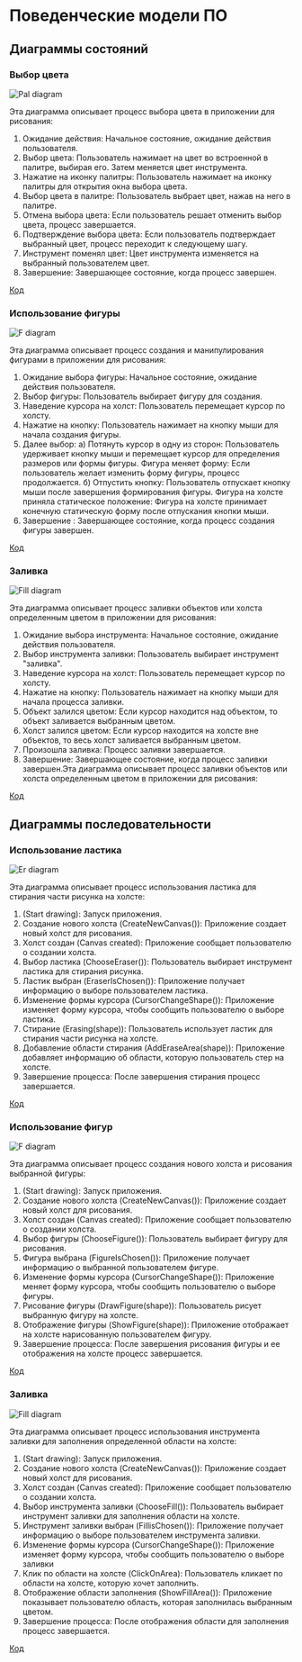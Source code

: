 # Поведенческие модели ПО

## Диаграммы состояний

### Выбор цвета

![Pal diagram](https://github.com/UnVeh/reposit/blob/master/diagrams/pal.png)

Эта диаграмма описывает процесс выбора цвета в приложении для рисования:
1. Ожидание действия: Начальное состояние, ожидание действия пользователя.
2. Выбор цвета: Пользователь нажимает на цвет во встроенной в палитре, выбирая его. Затем меняется цвет инструмента.
3. Нажатие на иконку палитры: Пользователь нажимает на иконку палитры для открытия окна выбора цвета.
4. Выбор цвета в палитре: Пользователь выбрает цвет, нажав на него в палитре.
5. Отмена выбора цвета: Если пользователь решает отменить выбор цвета, процесс завершается.
6. Подтверждение выбора цвета: Если пользователь подтверждает выбранный цвет, процесс переходит к следующему шагу.
7. Инструмент поменял цвет: Цвет инструмента изменяется на выбранный пользователем цвет.
8. Завершение: Завершающее состояние, когда процесс завершен.

[Код](https://github.com/UnVeh/reposit/blob/master/diagrams/state_pal.puml)

### Использование фигуры

![F diagram](https://github.com/UnVeh/reposit/blob/master/diagrams/figure.png)

Эта диаграмма описывает процесс создания и манипулирования фигурами в приложении для рисования:

1. Ожидание выбора фигуры: Начальное состояние, ожидание действия пользователя.
2. Выбор фигуры: Пользователь выбирает фигуру для создания.
3. Наведение курсора на холст: Пользователь перемещает курсор по холсту.
4. Нажатие на кнопку: Пользователь нажимает на кнопку мыши для начала создания фигуры.
5. Далее выбор:
	a) Потянуть курсор в одну из сторон: Пользователь удерживает кнопку мыши и перемещает курсор для определения размеров или формы фигуры.
	Фигура меняет форму: Если пользователь желает изменить форму фигуры, процесс продолжается.
	б) Отпустить кнопку: Пользователь отпускает кнопку мыши после завершения формирования фигуры.
	Фигура на холсте приняла статическое положение: Фигура на холсте принимает конечную статическую форму после отпускания кнопки мыши.
6. Завершение : Завершающее состояние, когда процесс создания фигуры завершен.

[Код](https://github.com/UnVeh/reposit/blob/master/diagrams/state_figure.puml)

### Заливка

![Fill diagram](https://github.com/UnVeh/reposit/blob/master/diagrams/fill.png)

Эта диаграмма описывает процесс заливки объектов или холста определенным цветом в приложении для рисования:

1. Ожидание выбора инструмента: Начальное состояние, ожидание действия пользователя.
2. Выбор инструмента заливки: Пользователь выбирает инструмент "заливка".
3. Наведение курсора на холст: Пользователь перемещает курсор по холсту.
4. Нажатие на кнопку: Пользователь нажимает на кнопку мыши для начала процесса заливки.
5. Объект залился цветом: Если курсор находится над объектом, то объект заливается выбранным цветом.
6. Холст залился цветом: Если курсор находится на холсте вне объектов, то весь холст заливается выбранным цветом.
7. Произошла заливка: Процесс заливки завершается.
8. Завершение: Завершающее состояние, когда процесс заливки завершен.Эта диаграмма описывает процесс заливки объектов или холста определенным цветом в приложении для рисования:

[Код](https://github.com/UnVeh/reposit/blob/master/diagrams/state_fill.puml)

## Диаграммы последовательности

### Использование ластика

![Er diagram](https://github.com/UnVeh/reposit/blob/master/diagrams/S_Er.png)

Эта диаграмма описывает процесс использования ластика для стирания части рисунка на холсте:
1. (Start drawing): Запуск приложения.
2. Создание нового холста (CreateNewCanvas()): Приложение создает новый холст для рисования.
3. Холст создан (Canvas created): Приложение сообщает пользователю о создании холста.
4. Выбор ластика (ChooseEraser()): Пользователь выбирает инструмент ластика для стирания рисунка.
5. Ластик выбран (EraserIsChosen()): Приложение получает информацию о выборе пользователем ластика.
6. Изменение формы курсора (CursorChangeShape()): Приложение изменяет форму курсора, чтобы сообщить пользователю о выборе ластика.
7. Стирание (Erasing(shape)): Пользователь использует ластик для стирания части рисунка на холсте.
8. Добавление области стирания (AddEraseArea(shape)): Приложение добавляет информацию об области, которую пользователь стер на холсте.
9. Завершение процесса: После завершения стирания процесс завершается.

[Код](https://github.com/UnVeh/reposit/blob/master/diagrams/S_Er.puml)

### Использование фигур

![F diagram](https://github.com/UnVeh/reposit/blob/master/diagrams/S_figure.png)

Эта диаграмма описывает процесс создания нового холста и рисования выбранной фигуры:
1. (Start drawing): Запуск приложения.
2. Создание нового холста (CreateNewCanvas()): Приложение создает новый холст для рисования.
3. Холст создан (Canvas created): Приложение сообщает пользователю о создании холста.
4. Выбор фигуры (ChooseFigure()): Пользователь выбирает фигуру для рисования.
5. Фигура выбрана (FigureIsChosen()): Приложение получает информацию о выбранной пользователем фигуре.
6. Изменение формы курсора (CursorChangeShape()): Приложение меняет форму курсора, чтобы сообщить пользователю о выборе фигуры.
7. Рисование фигуры (DrawFigure(shape)): Пользователь рисует выбранную фигуру на холсте.
8. Отображение фигуры (ShowFigure(shape)): Приложение отображает на холсте нарисованную пользователем фигуру.
9. Завершение процесса: После завершения рисования фигуры и ее отображения на холсте процесс завершается.

[Код](https://github.com/UnVeh/reposit/blob/master/diagrams/S_figure.puml)

### Заливка

![Fill diagram](https://github.com/UnVeh/reposit/blob/master/diagrams/S_fill.png)

Эта диаграмма описывает процесс использования инструмента заливки для заполнения определенной области на холсте:
1. (Start drawing): Запуск приложения.
2. Создание нового холста (CreateNewCanvas()): Приложение создает новый холст для рисования.
3. Холст создан (Canvas created): Приложение сообщает пользователю о создании холста.
4. Выбор инструмента заливки (ChooseFill()): Пользователь выбирает инструмент заливки для заполнения области на холсте.
5. Инструмент заливки выбран (FillisChosen()): Приложение получает информацию о выборе пользователем инструмента заливки.
6. Изменение формы курсора (CursorChangeShape()): Приложение изменяет форму курсора, чтобы сообщить пользователю о выборе заливки
7. Клик по области на холсте (ClickOnArea): Пользователь кликает по области на холсте, которую хочет заполнить.
8. Отображение области заполнения (ShowFillArea()): Приложение показывает пользователю область, которая заполнилась выбранным цветом.
9. Завершение процесса: После отображения области для заполнения процесс завершается.

[Код](https://github.com/UnVeh/reposit/blob/master/diagrams/S_fill.puml)

